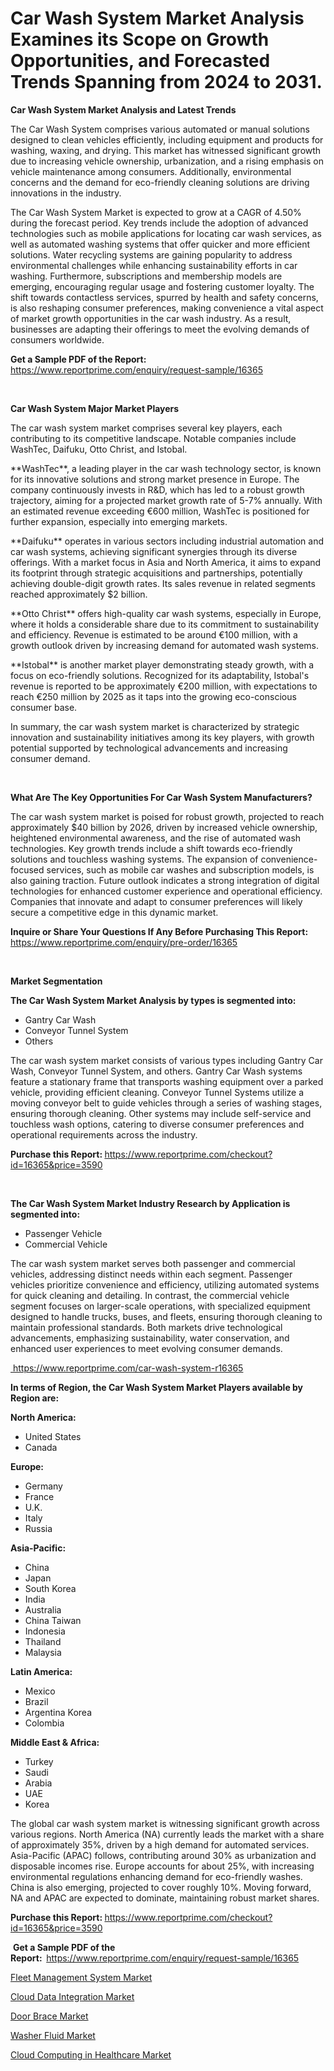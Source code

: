 <p><h1>Car Wash System Market Analysis Examines its Scope on Growth Opportunities, and Forecasted Trends Spanning from 2024 to 2031.</h1></p><p><strong>Car Wash System Market Analysis and Latest Trends</strong></p>
<p><p>The Car Wash System comprises various automated or manual solutions designed to clean vehicles efficiently, including equipment and products for washing, waxing, and drying. This market has witnessed significant growth due to increasing vehicle ownership, urbanization, and a rising emphasis on vehicle maintenance among consumers. Additionally, environmental concerns and the demand for eco-friendly cleaning solutions are driving innovations in the industry.</p><p>The Car Wash System Market is expected to grow at a CAGR of 4.50% during the forecast period. Key trends include the adoption of advanced technologies such as mobile applications for locating car wash services, as well as automated washing systems that offer quicker and more efficient solutions. Water recycling systems are gaining popularity to address environmental challenges while enhancing sustainability efforts in car washing. Furthermore, subscriptions and membership models are emerging, encouraging regular usage and fostering customer loyalty. The shift towards contactless services, spurred by health and safety concerns, is also reshaping consumer preferences, making convenience a vital aspect of market growth opportunities in the car wash industry. As a result, businesses are adapting their offerings to meet the evolving demands of consumers worldwide.</p></p>
<p><strong>Get a Sample PDF of the Report:&nbsp;</strong> <a href="https://www.reportprime.com/enquiry/request-sample/16365?utm_campaign=11&utm_medium=2&utm_source=Github&utm_content=ia&utm_term=23112024&utm_id=car-wash-system">https://www.reportprime.com/enquiry/request-sample/16365</a></p>
<p>&nbsp;</p>
<p><strong>Car Wash System Major Market Players</strong></p>
<p><p>The car wash system market comprises several key players, each contributing to its competitive landscape. Notable companies include WashTec, Daifuku, Otto Christ, and Istobal. </p><p>**WashTec**, a leading player in the car wash technology sector, is known for its innovative solutions and strong market presence in Europe. The company continuously invests in R&D, which has led to a robust growth trajectory, aiming for a projected market growth rate of 5-7% annually. With an estimated revenue exceeding €600 million, WashTec is positioned for further expansion, especially into emerging markets.</p><p>**Daifuku** operates in various sectors including industrial automation and car wash systems, achieving significant synergies through its diverse offerings. With a market focus in Asia and North America, it aims to expand its footprint through strategic acquisitions and partnerships, potentially achieving double-digit growth rates. Its sales revenue in related segments reached approximately $2 billion.</p><p>**Otto Christ** offers high-quality car wash systems, especially in Europe, where it holds a considerable share due to its commitment to sustainability and efficiency. Revenue is estimated to be around €100 million, with a growth outlook driven by increasing demand for automated wash systems. </p><p>**Istobal** is another market player demonstrating steady growth, with a focus on eco-friendly solutions. Recognized for its adaptability, Istobal's revenue is reported to be approximately €200 million, with expectations to reach €250 million by 2025 as it taps into the growing eco-conscious consumer base.</p><p>In summary, the car wash system market is characterized by strategic innovation and sustainability initiatives among its key players, with growth potential supported by technological advancements and increasing consumer demand.</p></p>
<p>&nbsp;</p>
<p><strong>What Are The Key Opportunities For Car Wash System Manufacturers?</strong></p>
<p><p>The car wash system market is poised for robust growth, projected to reach approximately $40 billion by 2026, driven by increased vehicle ownership, heightened environmental awareness, and the rise of automated wash technologies. Key growth trends include a shift towards eco-friendly solutions and touchless washing systems. The expansion of convenience-focused services, such as mobile car washes and subscription models, is also gaining traction. Future outlook indicates a strong integration of digital technologies for enhanced customer experience and operational efficiency. Companies that innovate and adapt to consumer preferences will likely secure a competitive edge in this dynamic market.</p></p>
<p><strong>Inquire or Share Your Questions If Any Before Purchasing This Report:</strong> <a href="https://www.reportprime.com/enquiry/pre-order/16365?utm_campaign=11&utm_medium=2&utm_source=Github&utm_content=ia&utm_term=23112024&utm_id=car-wash-system">https://www.reportprime.com/enquiry/pre-order/16365</a></p>
<p>&nbsp;</p>
<p><strong>Market Segmentation</strong></p>
<p><strong>The Car Wash System Market Analysis by types is segmented into:</strong></p>
<p><ul><li>Gantry Car Wash</li><li>Conveyor Tunnel System</li><li>Others</li></ul></p>
<p><p>The car wash system market consists of various types including Gantry Car Wash, Conveyor Tunnel System, and others. Gantry Car Wash systems feature a stationary frame that transports washing equipment over a parked vehicle, providing efficient cleaning. Conveyor Tunnel Systems utilize a moving conveyor belt to guide vehicles through a series of washing stages, ensuring thorough cleaning. Other systems may include self-service and touchless wash options, catering to diverse consumer preferences and operational requirements across the industry.</p></p>
<p><strong>Purchase this Report:&nbsp;</strong><a href="https://www.reportprime.com/checkout?id=16365&price=3590&utm_campaign=11&utm_medium=2&utm_source=Github&utm_content=ia&utm_term=23112024&utm_id=car-wash-system">https://www.reportprime.com/checkout?id=16365&price=3590</a></p>
<p>&nbsp;</p>
<p><strong>The Car Wash System Market Industry Research by Application is segmented into:</strong></p>
<p><ul><li>Passenger Vehicle</li><li>Commercial Vehicle</li></ul></p>
<p><p>The car wash system market serves both passenger and commercial vehicles, addressing distinct needs within each segment. Passenger vehicles prioritize convenience and efficiency, utilizing automated systems for quick cleaning and detailing. In contrast, the commercial vehicle segment focuses on larger-scale operations, with specialized equipment designed to handle trucks, buses, and fleets, ensuring thorough cleaning to maintain professional standards. Both markets drive technological advancements, emphasizing sustainability, water conservation, and enhanced user experiences to meet evolving consumer demands.</p></p>
<p><a href="https://www.reportprime.com/car-wash-system-r16365?utm_campaign=11&utm_medium=2&utm_source=Github&utm_content=ia&utm_term=23112024&utm_id=car-wash-system">&nbsp;https://www.reportprime.com/car-wash-system-r16365</a></p>
<p><strong>In terms of Region, the Car Wash System Market Players available by Region are:</strong></p>
<p>
    <p> <strong> North America: </strong>
        <ul>
            <li>United States</li>
            <li>Canada</li>
        </ul>
        </p> 
    <p> <strong> Europe: </strong>
        <ul>
            <li>Germany</li>
            <li>France</li>
            <li>U.K.</li>
            <li>Italy</li>
            <li>Russia</li>
        </ul>
        </p> 
    <p> <strong> Asia-Pacific: </strong>
        <ul>
            <li>China</li>
            <li>Japan</li>
            <li>South Korea</li>
            <li>India</li>
            <li>Australia</li>
            <li>China Taiwan</li>
            <li>Indonesia</li>
            <li>Thailand</li>
            <li>Malaysia</li>
        </ul>
        </p> 
    <p> <strong> Latin America: </strong>
        <ul>
            <li>Mexico</li>
            <li>Brazil</li>
            <li>Argentina Korea</li>
            <li>Colombia</li>
        </ul>
        </p> 
    <p> <strong> Middle East & Africa: </strong>
        <ul>
            <li>Turkey</li>
            <li>Saudi</li>
            <li>Arabia</li>
            <li>UAE</li>
            <li>Korea</li>
        </ul>
    </p>
    </p>
<p><p>The global car wash system market is witnessing significant growth across various regions. North America (NA) currently leads the market with a share of approximately 35%, driven by a high demand for automated services. Asia-Pacific (APAC) follows, contributing around 30% as urbanization and disposable incomes rise. Europe accounts for about 25%, with increasing environmental regulations enhancing demand for eco-friendly washes. China is also emerging, projected to cover roughly 10%. Moving forward, NA and APAC are expected to dominate, maintaining robust market shares.</p></p>
<p><strong>Purchase this Report: </strong><a href="https://www.reportprime.com/checkout?id=16365&price=3590&utm_campaign=11&utm_medium=2&utm_source=Github&utm_content=ia&utm_term=23112024&utm_id=car-wash-system">https://www.reportprime.com/checkout?id=16365&price=3590</a></p>
<p>&nbsp;<strong>Get a Sample PDF of the Report:&nbsp;&nbsp;</strong><a href="https://www.reportprime.com/enquiry/request-sample/16365?utm_campaign=11&utm_medium=2&utm_source=Github&utm_content=ia&utm_term=23112024&utm_id=car-wash-system">https://www.reportprime.com/enquiry/request-sample/16365</a></p>
<p><strong></strong></p>
<p><p><a href="https://github.com/ygfu6u/Market-Research-Report-List-1/blob/main/fleet-management-system-market.md?utm_campaign=11&utm_medium=2&utm_source=Github&utm_content=ia&utm_term=23112024&utm_id=car-wash-system">Fleet Management System Market</a></p><p><a href="https://issuu.com/reportprime-2/docs/cloud-data-integration-market-size-_a36602a0a4c281?utm_campaign=11&utm_medium=2&utm_source=Github&utm_content=ia&utm_term=23112024&utm_id=car-wash-system">Cloud Data Integration Market</a></p><p><a href="https://www.linkedin.com/pulse/market-analysis-door-brace-trends-share-growth-expected-cagr-9e9ke?utm_campaign=11&utm_medium=2&utm_source=Github&utm_content=ia&utm_term=23112024&utm_id=car-wash-system">Door Brace Market</a></p><p><a href="https://github.com/mahnoor2003/Market-Research-Report-List-6/blob/main/washer-fluid-market.md?utm_campaign=11&utm_medium=2&utm_source=Github&utm_content=ia&utm_term=23112024&utm_id=car-wash-system">Washer Fluid Market</a></p><p><a href="https://issuu.com/reportprime-2/docs/cloud-computing-in-healthcare-marke_cd504f2ad723a9?utm_campaign=11&utm_medium=2&utm_source=Github&utm_content=ia&utm_term=23112024&utm_id=car-wash-system">Cloud Computing in Healthcare Market</a></p></p>